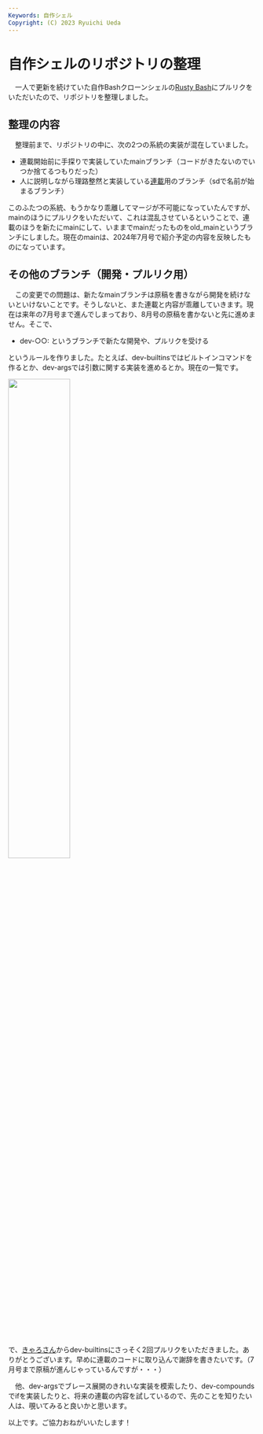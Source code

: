 ```yaml
---
Keywords: 自作シェル
Copyright: (C) 2023 Ryuichi Ueda
---
```


# 自作シェルのリポジトリの整理

　一人で更新を続けていた自作Bashクローンシェルの[Rusty Bash](https://github.com/shellgei/rusty_bash)にプルリクをいただいたので、リポジトリを整理しました。

## 整理の内容

　整理前まで、リポジトリの中に、次の2つの系統の実装が混在していました。

* 連載開始前に手探りで実装していたmainブランチ（コードがきたないのでいつか捨てるつもりだった）
* 人に説明しながら理路整然と実装している[連載](/?page=sd_rusty_bash)用のブランチ（sdで名前が始まるブランチ）

このふたつの系統、もうかなり乖離してマージが不可能になっていたんですが、mainのほうにプルリクをいただいて、これは混乱させているということで、連載のほうを新たにmainにして、いままでmainだったものをold_mainというブランチにしました。現在のmainは、2024年7月号で紹介予定の内容を反映したものになっています。

## その他のブランチ（開発・プルリク用）

　この変更での問題は、新たなmainブランチは原稿を書きながら開発を続けないといけないことです。そうしないと、また連載と内容が乖離していきます。現在は来年の7月号まで進んでしまっており、8月号の原稿を書かないと先に進めません。そこで、

* dev-○○: というブランチで新たな開発や、プルリクを受ける

というルールを作りました。たとえば、dev-builtinsではビルトインコマンドを作るとか、dev-argsでは引数に関する実装を進めるとか。現在の一覧です。

<a href="https://github.com/shellgei/rusty_bash/branches"><img width="50%" src="https://mi.shellgei.org/files/fd605cc7-8c22-48a9-8a23-48402dcaa58e" /></a>

で、[きゃろさん](https://mi.shellgei.org/@caro)からdev-builtinsにさっそく2回プルリクをいただきました。ありがとうございます。早めに連載のコードに取り込んで謝辞を書きたいです。（7月号まで原稿が進んじゃっているんですが・・・）

　他、dev-argsでブレース展開のきれいな実装を模索したり、dev-compoundsでifを実装したりと、将来の連載の内容を試しているので、先のことを知りたい人は、覗いてみると良いかと思います。


以上です。ご協力おねがいいたします！
